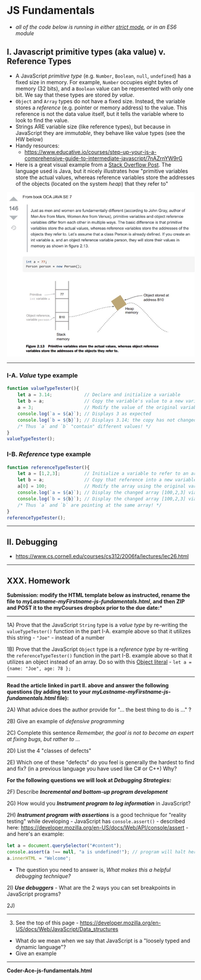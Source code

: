 # JS Fundamentals

- *all of the code below is running in either [strict mode](https://developer.mozilla.org/en-US/docs/Web/JavaScript/Reference/Strict_mode), or in an ES6 module*

## I. Javascript primitive types (aka value) v. Reference Types

- A JavaScript *primitive type* (e.g. `Number`, `Boolean`, `null`, `undefined`) has a fixed size in memory. For example, `Number` occupies eight bytes of memory (32 bits), and a `Boolean` value can be represented with only one bit. We say that these types are stored *by value*.
- `Object` and `Array` types do not have a fixed size. Instead, the variable stores a *reference* (e.g. pointer or memory address) to the value. This reference is not the data value itself, but it tells the variable where to look to find the value.
- Strings ARE variable size (like reference types), but because in JavaScript they are *immutable*, they behave like value types (see the HW below)
- Handy resources:
  - https://www.educative.io/courses/step-up-your-js-a-comprehensive-guide-to-intermediate-javascript/7nAZrnYW9rG
- Here is a great visual example from a [Stack Overflow Post](https://stackoverflow.com/questions/8790809/whats-the-difference-between-primitive-and-reference-types). The language used is Java, but it nicely illustrates how "primitive variables store the actual values, whereas reference variables store the addresses of the objects (located on the system *heap*) that they refer to"

![Screenshot](./_images/js-fundamentals-1.jpg)

<hr>

### I-A. *Value* type example

```js
function valueTypeTester(){
	let a = 3.14;            // Declare and initialize a variable
	let b = a;               // Copy the variable's value to a new variable
	a = 3;                   // Modify the value of the original variable
	console.log(`a = ${a}`); // Displays 3 as expected
	console.log(`b = ${b}`); // Displays 3.14; the copy has not changed
	/* Thus `a` and `b` "contain" different values! */
}
valueTypeTester();
```

### I-B. *Reference* type example

```js
function referenceTypeTester(){
	let a = [1,2,3];         // Initialize a variable to refer to an array
	let b = a;               // Copy that reference into a new variable
	a[0] = 100;              // Modify the array using the original variable's reference
	console.log(`a = ${a}`); // Display the changed array [100,2,3] via the original variable
	console.log(`b = ${b}`); // Display the changed array [100,2,3] via the new variable
	/* Thus `a` and `b` are pointing at the same array! */
}
referenceTypeTester();
```

<hr>

## II. Debugging


- https://www.cs.cornell.edu/courses/cs312/2006fa/lectures/lec26.html

<hr>

## XXX. Homework

**Submission: modify the HTML template below as instructed, rename the file to *myLastname-myFirstname-js-fundamentals.html*, and then ZIP and POST it to the myCourses dropbox prior to the due date:***

<hr>

1A) Prove that the JavaScript `String` type is a *value type* by re-writing the `valueTypeTester()` function in the part I-A. example above so that it utilizes this string - `"Joe"` - instead of a number 

1B) Prove that the JavaScript `Object` type is a *reference type* by re-writing the `referenceTypeTester()` function in the part I-B. example above so that it utilizes an object instead of an array. Do so with this [Object literal](https://developer.mozilla.org/en-US/docs/Web/JavaScript/Reference/Operators/Object_initializer) - `let a = {name: "Joe", age: 78 };` 

<hr>

**Read the article linked in part II. above and answer the following questions (by adding text to your *myLastname-myFirstname-js-fundamentals.html* file):**

2A) What advice does the author provide for "... the best thing to do is ..." ?

2B) Give an example of *defensive programming*

2C) Complete this sentence *Remember, the goal is not to become an expert at fixing bugs, but rather to ...*

2D) List the 4 "classes of defects"

2E) Which one of these "defects" do you feel is generally the hardest to find and fix? (in a previous language you have used like C# or C++) Why?

**For the following questions we will look at *Debugging Strategies:***

2F) Describe ***Incremental and bottom-up program development***

2G) How would you ***Instrument program to log information*** in JavaScript?

2H) ***Instrument program with assertions*** is a good technique for "reality testing" while developing - JavaScript has `console.assert()` - described here: https://developer.mozilla.org/en-US/docs/Web/API/console/assert - and here's an example:

```js
let a = document.querySelector("#content");
console.assert(a !== null, "a is undefined!"); // program will halt here if a IS null (i.e. if the assertion fails)
a.innerHTML = "Welcome";
```

- The question you need to answer is, *What makes this a helpful debugging technique?*

2I) ***Use debuggers*** - What are the 2 ways you can set breakpoints in JavaScript programs?

2J) 

<hr>

3) See the top of this page - https://developer.mozilla.org/en-US/docs/Web/JavaScript/Data_structures

- What do we mean when we say that JavaScript is a "loosely typed and dynamic language"?
- Give an example

<hr>

**Coder-Ace-js-fundamentals.html**

```html

```



